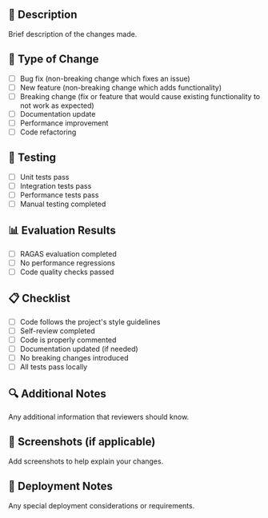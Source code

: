 ## 📝 Description
Brief description of the changes made.

## 🔧 Type of Change
- [ ] Bug fix (non-breaking change which fixes an issue)
- [ ] New feature (non-breaking change which adds functionality)
- [ ] Breaking change (fix or feature that would cause existing functionality to not work as expected)
- [ ] Documentation update
- [ ] Performance improvement
- [ ] Code refactoring

## 🧪 Testing
- [ ] Unit tests pass
- [ ] Integration tests pass
- [ ] Performance tests pass
- [ ] Manual testing completed

## 📊 Evaluation Results
- [ ] RAGAS evaluation completed
- [ ] No performance regressions
- [ ] Code quality checks passed

## 📋 Checklist
- [ ] Code follows the project's style guidelines
- [ ] Self-review completed
- [ ] Code is properly commented
- [ ] Documentation updated (if needed)
- [ ] No breaking changes introduced
- [ ] All tests pass locally

## 🔍 Additional Notes
Any additional information that reviewers should know.

## 📸 Screenshots (if applicable)
Add screenshots to help explain your changes.

## 🚀 Deployment Notes
Any special deployment considerations or requirements.
